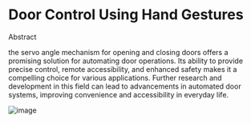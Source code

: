 #  Door Control Using Hand Gestures

Abstract

the servo angle mechanism for opening and closing doors offers a promising solution for automating door operations. Its ability to provide precise control, remote accessibility, and enhanced safety makes it a compelling choice for various applications. Further research and development in this field can lead to advancements in automated door systems, improving convenience and accessibility in everyday life.


 
![image](https://github.com/xhr7/-Door--Control-Using-Hand-Gestures/assets/102740867/87608402-2afa-4f1a-80be-5f7c8f0f6076)



